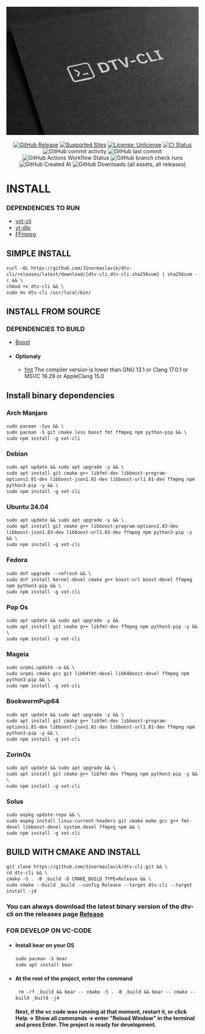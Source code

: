 <!-- MANPAGE: BEGIN EXCLUDED SECTION -->
<div align="center">

![DTV-CLI](.github/workflows/head.jpg)

[![GitHub Release](https://img.shields.io/github/v/release/31normaslavik/dtv-cli?sort=date&display_name=tag&style=for-the-badge&labelColor=green)](https://github.com/31normaslavik/dtv-cli/releases "Release")
[![Supported Sites](https://img.shields.io/badge/-Supported_Sites-brightgreen.svg?style=for-the-badge)](https://github.com/yt-dlp/yt-dlp/blob/master/supportedsites.md "Supported Sites")
[![License: Unlicense](https://img.shields.io/badge/-license-blue.svg?style=for-the-badge)](LICENSE "License")
[![CI Status](https://img.shields.io/github/actions/workflow/status/31normaslavik/dtv-cli/.github/workflows/ubuntu.yml?branch=main&label=Tests&style=for-the-badge&labelColor=4B88A2)](https://github.com/31normaslavik/dtv-cli/actions "CI Status")
![GitHub commit activity](https://img.shields.io/github/commit-activity/m/31normaslavik/dtv-cli?style=for-the-badge&labelColor=70A37F&color=ADBDFF)
![GitHub last commit](https://img.shields.io/github/last-commit/31normaslavik/dtv-cli?display_timestamp=author&style=for-the-badge&labelColor=79B473)
![GitHub Actions Workflow Status](https://img.shields.io/github/actions/workflow/status/31normaslavik/dtv-cli/.github%2Fworkflows%2Fubuntu.yml?style=for-the-badge&labelColor=505168)
![GitHub branch check runs](https://img.shields.io/github/check-runs/31normaslavik/dtv-cli/main?style=for-the-badge&labelColor=004777)
![GitHub Created At](https://img.shields.io/github/created-at/31normaslavik/dtv-cli?style=for-the-badge&labelColor=DBBEA1&color=E08E45)
![GitHub Downloads (all assets, all releases)](https://img.shields.io/github/downloads/31normaslavik/dtv-cli/total?style=for-the-badge&labelColor=379392&color=B3C0A4)


</div>
<!-- MANPAGE: END EXCLUDED SECTION -->

# INSTALL

### DEPENDENCIES TO RUN
* [vot-cli](https://github.com/FOSWLY/vot-cli)
* [yt-dlp](https://github.com/yt-dlp/yt-dlp)
* [FFmpeg](https://github.com/FFmpeg/FFmpeg)

## SIMPLE INSTALL
```
curl -OL https://github.com/31normaslavik/dtv-cli/releases/latest/download/{dtv-cli,dtv-cli.sha256sum} | sha256sum -c && \
chmod +x dtv-cli && \
sudo mv dtv-cli /usr/local/bin/
```

## INSTALL FROM SOURCE

  ### DEPENDENCIES TO BUILD
* [Boost](https://www.boost.org/)
* #### Optionaly
  * [fmt](https://fmt.dev) The compiler version is lower than GNU 13.1 or Clang 17.0.1 or MSVC 19.29 or AppleClang 15.0

## Install binary dependencies

### Arch Manjaro
```
sudo pacman -Syu && \
sudo pacman -S git cmake less boost fmt ffmpeg npm python-pip && \
sudo npm install -g vot-cli
```

### Debian
```
sudo apt update && sudo apt upgrade -y && \
sudo apt install git cmake g++ libfmt-dev libboost-program-options1.81-dev libboost-json1.81-dev libboost-url1.81-dev ffmpeg npm python3-pip -y && \
sudo npm install -g vot-cli
```
### Ubuntu 24.04
```
sudo apt update && sudo apt upgrade -y && \
sudo apt install git cmake g++ libboost-program-options1.83-dev libboost-json1.83-dev libboost-url1.83-dev ffmpeg npm python3-pip -y && \
sudo npm install -g vot-cli

```
### Fedora
```
sudo dnf upgrade --refresh && \
sudo dnf install kernel-devel cmake g++ boost-url boost-devel ffmpeg npm python3-pip && \
sudo npm install -g vot-cli
```
### Pop Os
```
sudo apt update && sudo apt upgrade -y &&
sudo apt install git cmake g++ libfmt-dev ffmpeg npm python3-pip -y && \
sudo npm install -g vot-cli
```
### Mageia
```
sudo urpmi.update -a && \
sudo urpmi cmake gcc git lib64fmt-devel lib64boost-devel ffmpeg npm python3-pip && \
sudo npm install -g vot-cli
```
### BookwormPup64
```
sudo apt update && sudo apt upgrade -y && \
sudo apt install git cmake g++ libfmt-dev libboost-program-options1.81-dev libboost-json1.81-dev libboost-url1.81-dev ffmpeg npm python3-pip -y && \
sudo npm install -g vot-cli
```
### ZorinOs
```
sudo apt update && sudo apt upgrade && \
sudo apt install git cmake g++ libfmt-dev ffmpeg npm python3-pip -y && \
sudo npm install -g vot-cli
```
### Solus
```
sudo eopkg update-repo && \
sudo eopkg install linux-current-headers git cmake make gcc g++ fmt-devel libboost-devel system.devel ffmpeg npm && \
sudo npm install -g vot-cli
```

## BUILD WITH CMAKE AND INSTALL
```
git clone https://github.com/31normaslavik/dtv-cli.git && \
cd dtv-cli && \
cmake -S . -B _build -D CMAKE_BUILD_TYPE=Release && \
sudo cmake --build _build --config Release --target dtv-cli --target install -j4
```

### You can always download the latest binary version of the dtv-cli on the releases page [Release](https://github.com/31normaslavik/dtv-cli/releases)

### FOR DEVELOP ON VC-CODE
* #### Install bear on your OS
  ```
  sudo pacman -S bear
  sudo apt install bear
  ```
* #### At the root of the project, enter the command

  ```
   rm -rf _build && bear -- cmake -S . -B _build && bear -- cmake --build _build -j4
  ```
  #### Next, if the vc code was running at that moment, restart it, or click Help -> Show all commands -> enter "Reload Window" in the terminal and press Enter. The project is ready for development.